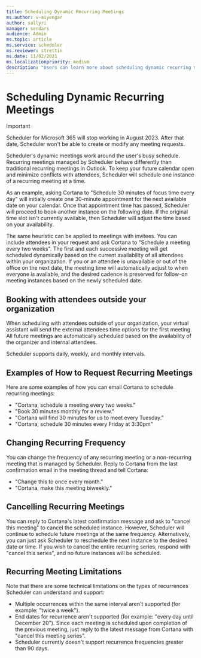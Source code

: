 ```yaml
---
title: Scheduling Dynamic Recurring Meetings
ms.author: v-aiyengar
author: sallyri
manager: serdars
audience: Admin
ms.topic: article
ms.service: scheduler
ms.reviewer: strettin
ms.date: 11/02/2021
ms.localizationpriority: medium
description: "Users can learn more about scheduling dynamic recurring meetings."
---
```


# Scheduling Dynamic Recurring Meetings

> [!IMPORTANT]
> Scheduler for Microsoft 365 will stop working in August 2023. After that date, Scheduler won't be able to create or modify any meeting requests.

Scheduler's dynamic meetings work around the user's busy schedule. Recurring meetings managed by Scheduler behave differently than traditional recurring meetings in Outlook. To keep your future calendar open and minimize conflicts with attendees, Scheduler will schedule one instance of a recurring meeting at a time.

As an example, asking Cortana to "Schedule 30 minutes of focus time every day" will initially create one 30-minute appointment for the next available date on your calendar.  Once that appointment time has passed, Scheduler will proceed to book another instance on the following date. If the original time slot isn't currently available, then Scheduler will adjust the time based on your availability.

The same heuristic can be applied to meetings with invitees. You can include attendees in your request and ask Cortana to "Schedule a meeting every two weeks". The first and each successive meeting will get scheduled dynamically based on the current availability of all attendees within your organization. If you or an attendee is unavailable or out of the office on the next date, the meeting time will automatically adjust to when everyone is available, and the desired cadence is preserved for follow-on meeting instances based on the newly scheduled date.

## Booking with attendees outside your organization

When scheduling with attendees outside of your organization, your virtual assistant will send the external attendees time options for the first meeting. All future meetings are automatically scheduled based on the availability of the organizer and internal attendees.

Scheduler supports daily, weekly, and monthly intervals.

## Examples of How to Request Recurring Meetings

Here are some examples of how you can email Cortana to schedule recurring meetings:

- "Cortana, schedule a meeting every two weeks."
- "Book 30 minutes monthly for a review."
- "Cortana will find 30 minutes for us to meet every Tuesday."
- "Cortana, schedule 30 minutes every Friday at 3:30pm"

## Changing Recurring Frequency

You can change the frequency of any recurring meeting or a non-recurring meeting that is managed by Scheduler. Reply to Cortana from the last confirmation email in the meeting thread and tell Cortana:

- "Change this to once every month."
- "Cortana, make this meeting biweekly."

## Cancelling Recurring Meetings

You can reply to Cortana's latest confirmation message and ask to "cancel this meeting" to cancel the scheduled instance. However, Scheduler will continue to schedule future meetings at the same frequency. Alternatively, you can just ask Scheduler to reschedule the next instance to the desired date or time. If you wish to cancel the entire recurring series, respond with "cancel this series", and no future instances will be scheduled.

## Recurring Meeting Limitations

Note that there are some technical limitations on the types of recurrences Scheduler can understand and support:

- Multiple occurrences within the same interval aren't supported (for example: "twice a week").
- End dates for recurrence aren't supported (for example: "every day until December 20"). Since each meeting is scheduled upon completion of the previous meeting, just reply to the latest message from Cortana with "cancel this meeting series".
- Scheduler currently doesn't support recurrence frequencies greater than 90 days.
